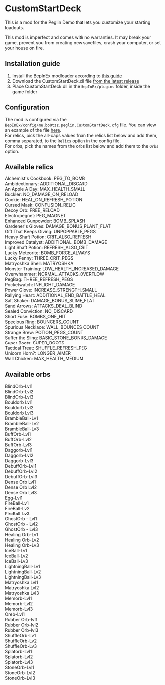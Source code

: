 ﻿# CustomStartDeck  
This is a mod for the Peglin Demo that lets you customize your
starting loadouts.

This mod is imperfect and comes with no warranties. It may break your game,
prevent you from creating new savefiles, crash your computer, or set your house on fire.

## Installation guide
1. Install the BepInEx modloader according to [this guide](https://docs.bepinex.dev/articles/user_guide/installation/index.html)
2. Download the CustomStartDeck.dll file [from the latest release](https://github.com/bo0tzz/CustomStartDeck/releases/latest/download/CustomStartDeck.dll)
3. Place CustomStartDeck.dll in the `BepInEx/plugins` folder, inside the game folder

## Configuration
The mod is configured via the `BepInEx/config/me.bo0tzz.peglin.CustomStartDeck.cfg` file. 
You can view an example of the file [here](https://github.com/bo0tzz/CustomStartDeck/blob/master/me.bo0tzz.peglin.CustomStartDeck.cfg).  
For relics, pick the all-caps values from the relics list below and add them, comma separated,
to the `Relics` option in the config file.  
For orbs, pick the names from the orbs list below and add them to the `Orbs` option.

## Available relics  
Alchemist's Cookbook: PEG_TO_BOMB  
Ambidextionary: ADDITIONAL_DISCARD  
An Apple A Day: MAX_HEALTH_SMALL  
Buckler: NO_DAMAGE_ON_RELOAD  
Cookie: HEAL_ON_REFRESH_POTION  
Cursed Mask: CONFUSION_RELIC  
Decoy Orb: FREE_RELOAD  
Electropegnet: PEG_MAGNET  
Enhanced Gunpowder: BOMB_SPLASH  
Gardener's Gloves: DAMAGE_BONUS_PLANT_FLAT  
Gift That Keeps Giving: UNPOPPABLE_PEGS  
Heavy Shaft Potion: CRIT_ALSO_REFRESH  
Improved Catalyst: ADDITIONAL_BOMB_DAMAGE  
Light Shaft Potion: REFRESH_ALSO_CRIT  
Lucky Meteorite: BOMB_FORCE_ALWAYS  
Lucky Penny: THREE_CRIT_PEGS  
Matryoshka Shell: MATRYOSHKA  
Monster Training: LOW_HEALTH_INCREASED_DAMAGE  
Overwhammer: NORMAL_ATTACKS_OVERFLOW  
PegBag: THREE_REFRESH_PEGS  
Pocketwatch: INFLIGHT_DAMAGE  
Power Glove: INCREASE_STRENGTH_SMALL  
Rallying Heart: ADDITIONAL_END_BATTLE_HEAL  
Salt Shaker: DAMAGE_BONUS_SLIME_FLAT  
Sand Arrows: ATTACKS_DEAL_BLIND  
Sealed Conviction: NO_DISCARD  
Short Fuse: BOMBS_ONE_HIT  
Specious Ring: BOUNCERS_COUNT  
Spurious Necklace: WALL_BOUNCES_COUNT  
Strange Brew: POTION_PEGS_COUNT  
Suffer the Sling: BASIC_STONE_BONUS_DAMAGE  
Super Boots: SUPER_BOOTS  
Tactical Treat: SHUFFLE_REFRESH_PEG  
Unicorn Horn?: LONGER_AIMER  
Wall Chicken: MAX_HEALTH_MEDIUM  

## Available orbs
BlindOrb-Lvl1  
BlindOrb-Lvl2  
BlindOrb-Lvl3  
Bouldorb Lvl1  
Bouldorb Lvl2  
Bouldorb Lvl3  
BrambleBall-Lv1  
BrambleBall-Lv2  
BrambleBall-Lv3  
BuffOrb-Lvl1  
BuffOrb-Lvl2  
BuffOrb-Lvl3  
Daggorb-Lvl1  
Daggorb-Lvl2  
Daggorb-Lvl3  
DebuffOrb-Lvl1  
DebuffOrb-Lvl2  
DebuffOrb-Lvl3  
Dense Orb Lvl1  
Dense Orb Lvl2  
Dense Orb Lvl3  
Egg-Lvl1  
FireBall-Lv1  
FireBall-Lv2  
FireBall-Lv3  
GhostOrb - Lvl1  
GhostOrb - Lvl2  
GhostOrb - Lvl3  
Healing Orb-Lv1  
Healing Orb-Lv2  
Healing Orb-Lv3  
IceBall-Lv1  
IceBall-Lv2  
IceBall-Lv3  
LightningBall-Lv1  
LightningBall-Lv2  
LightningBall-Lv3  
Matryoshka Lvl1  
Matryoshka Lvl2  
Matryoshka Lvl3  
Memorb-Lvl1  
Memorb-Lvl2  
Memorb-Lvl3  
Oreb-Lvl1  
Rubber Orb-lvl1  
Rubber Orb-lvl2  
Rubber Orb-lvl3  
ShuffleOrb-Lv1  
ShuffleOrb-Lv2  
ShuffleOrb-Lv3  
Splatorb-Lvl1  
Splatorb-Lvl2  
Splatorb-Lvl3  
StoneOrb-Lvl1  
StoneOrb-Lvl2  
StoneOrb-Lvl3   
